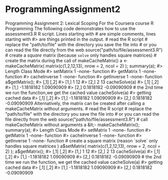 # ProgrammingAssignment2
Programming Assignment 2: Lexical Scoping For the Coursera course R Programming The following code demonstrates how to use the assessment3.R R script.  Lines starting with # are simple comments, lines starting with #> are things printed in the output.  # read the R script # replace the "path/to/file" with the directory you save the file into # or you can read the file directly from the web source("path/to/file/assessment3.R")  # create a *square* matrix (because `solve` only handles square matrices) # create the matrix during the call of makeCacheMatrix() a &lt;- makeCacheMatrix( matrix(c(1,2,12,13), nrow = 2, ncol = 2) );  summary(a); #>              Length Class  Mode     #> setMatrix    1      -none- function #> getMatrix    1      -none- function #> cacheInverse 1      -none- function #> getInverse   1      -none- function  a$getMatrix(); #>      [,1] [,2] #> [1,]    1   12 #> [2,]    2   13  cacheSolve(a) #> [,1]        [,2] #> [1,] -1.1818182  1.09090909 #> [2,]  0.1818182 -0.09090909  # the 2nd time we run the function,we get the cached value cacheSolve(a) #> getting cached data #> [,1]        [,2] #> [1,] -1.1818182  1.09090909 #> [2,]  0.1818182 -0.09090909 Alternatively, the matrix can be created after calling a makeCacheMatrix without arguments.  # read the R script # replace the "path/to/file" with the directory you save the file into # or you can read the file directly from the web source("path/to/file/assessment3.R")  # call makeCacheMatrix without arguments a &lt;- makeCacheMatrix(); summary(a); #>              Length Class  Mode     #> setMatrix    1      -none- function #> getMatrix    1      -none- function #> cacheInverse 1      -none- function #> getInverse   1      -none- function  # create a square matrix (reason `solve` only handles square matrices ) a$setMatrix( matrix(c(1,2,12,13), nrow = 2, ncol = 2) ); a$getMatrix(); #>      [,1] [,2] #> [1,]    1   12 #> [2,]    2   13  cacheSolve(a) #> [,1]        [,2] #> [1,] -1.1818182  1.09090909 #> [2,]  0.1818182 -0.09090909  # the 2nd time we run the function, we get the cached value cacheSolve(a) #> getting cached data #> [,1]        [,2] #> [1,] -1.1818182  1.09090909 #> [2,]  0.1818182 -0.09090909
